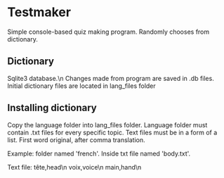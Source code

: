 # Testmaker
Simple console-based quiz making program. Randomly chooses from dictionary.

## Dictionary
Sqlite3 database.\n
Changes made from program are saved in .db files.
Initial dictionary files are located in lang_files folder

## Installing dictionary
Copy the language folder into lang_files folder.
Language folder must contain .txt files for every specific topic.
Text files must be in a form of a list. First word original, after comma translation.

Example: folder named 'french'. Inside txt file named 'body.txt'.

Text file:
tête,head\n
voix,voice\n
main,hand\n
